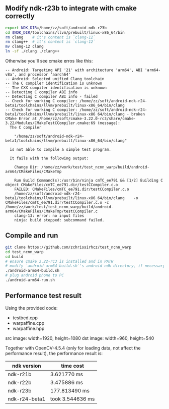 ## Modify ndk-r23b to integrate with cmake correctly
```bash
export NDK_DIR=/home/zz/soft/android-ndk-r23b
cd $NDK_DIR/toolchains/llvm/prebuilt/linux-x86_64/bin
rm clang    # it's content is `clang-12`
rm clang++  # it's content is `clang-12`
mv clang-12 clang
ln -sf ./clang ./clang++ 
```

Otherwise you'll see cmake erros like this:
```
-- Android: Targeting API '21' with architecture 'arm64', ABI 'arm64-v8a', and processor 'aarch64'
-- Android: Selected unified Clang toolchain
-- The C compiler identification is unknown
-- The CXX compiler identification is unknown
-- Detecting C compiler ABI info
-- Detecting C compiler ABI info - failed
-- Check for working C compiler: /home/zz/soft/android-ndk-r24-beta1/toolchains/llvm/prebuilt/linux-x86_64/bin/clang
-- Check for working C compiler: /home/zz/soft/android-ndk-r24-beta1/toolchains/llvm/prebuilt/linux-x86_64/bin/clang - broken
CMake Error at /home/zz/soft/cmake-3.22.0-rc3/share/cmake-3.22/Modules/CMakeTestCCompiler.cmake:69 (message):
  The C compiler

    "/home/zz/soft/android-ndk-r24-beta1/toolchains/llvm/prebuilt/linux-x86_64/bin/clang"

  is not able to compile a simple test program.

  It fails with the following output:

    Change Dir: /home/zz/work/test/test_ncnn_warp/build/android-arm64/CMakeFiles/CMakeTmp
    
    Run Build Command(s):/usr/bin/ninja cmTC_ee791 && [1/2] Building C object CMakeFiles/cmTC_ee791.dir/testCCompiler.c.o
    FAILED: CMakeFiles/cmTC_ee791.dir/testCCompiler.c.o 
    /home/zz/soft/android-ndk-r24-beta1/toolchains/llvm/prebuilt/linux-x86_64/bin/clang    -o CMakeFiles/cmTC_ee791.dir/testCCompiler.c.o -c /home/zz/work/test/test_ncnn_warp/build/android-arm64/CMakeFiles/CMakeTmp/testCCompiler.c
    clang-13: error: no input files
    ninja: build stopped: subcommand failed.
```

## Compile and run
```bash
git clone https://github.com/zchrissirhcz/test_ncnn_warp
cd test_ncnn_warp
cd build
# ensure cmake 3.22-rc3 is installed and in PATH
# modify `android-arm64-build.sh`'s android ndk directory, if necessary
./android-arm64-build.sh
# plug android phone to PC
./android-arm64-run.sh
```

## Performance test result

Using the provided code:
- testbed.cpp
- warpaffine.cpp
- warpaffine.hpp

src image: width=1920, height=1080
dst image: width=960, height=540

Together with OpenCV-4.5.4 (only for loading data, not affect the performance result), the performance result is:

| ndk version | time cost |
| -------- | --------- |
| ndk-r21b | 3.621770 ms |
| ndk-r22b | 3.475886 ms |
| ndk-r23b | 177.813490 ms |
| ndk-r24-beta1 | took 3.544636 ms |